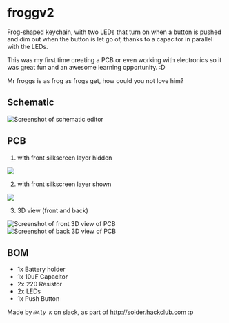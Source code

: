 # froggv2
Frog-shaped keychain, with two LEDs that turn on when a button is pushed and dim out when the button is let go of, thanks to a capacitor in parallel with the LEDs.

This was my first time creating a PCB or even working with electronics so it was great fun and an awesome learning opportunity. :D

Mr froggs is as frog as frogs get, how could you not love him?

## Schematic
![Screenshot of schematic editor](https://github.com/user-attachments/assets/21ccaf5e-0221-4e16-bcd3-fa0bd4643e0f)

## PCB
1. with front silkscreen layer hidden

![](https://github.com/user-attachments/assets/38367959-70a4-4deb-8b2a-70bda39c13bc)

2. with front silkscreen layer shown

![](https://github.com/user-attachments/assets/a0936696-8977-456d-9673-d7f5cad2b5a5)

3. 3D view (front and back)

![Screenshot of front 3D view of PCB](https://github.com/user-attachments/assets/5c91915b-b591-4421-a9b4-50d1c7d07dba)
![Screenshot of back 3D view of PCB](https://github.com/user-attachments/assets/4dde6de9-d193-4a0e-8f7c-d7f2d4af7e3c)

## BOM
- 1x Battery holder
- 1x 10uF Capacitor
- 2x 220 Resistor
- 2x LEDs
- 1x Push Button

Made by *`@Aly K`* on slack, as part of http://solder.hackclub.com
:p
